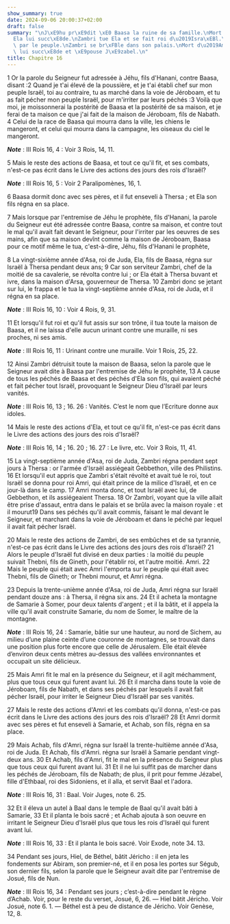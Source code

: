 ```yaml
---
show_summary: true
date: 2024-09-06 20:00:37+02:00
draft: false
summary: "\nJ\xE9hu pr\xE9dit \xE0 Baasa la ruine de sa famille.\nMort de Baasa.\n\
  Ela lui succ\xE8de.\nZambri tue Ela et se fait roi d\u2019Isra\xEBl.\nAmri est choisi\
  \ par le peuple.\nZambri se br\xFBle dans son palais.\nMort d\u2019Amri : Achab\
  \ lui succ\xE8de et \xE9pouse J\xE9zabel.\n"
title: Chapitre 16
---
```





1 Or la parole du Seigneur fut adressée à Jéhu, fils d'Hanani, contre Baasa, disant :2 Quand je t'ai élevé de la poussière, et je t'ai établi chef sur mon peuple Israël, toi au contraire, tu as marché dans la voie de Jéroboam, et tu as fait pécher mon peuple Israël, pour m'irriter par leurs péchés :3 Voilà que moi, je moissonnerai la postérité de Baasa et la postérité de sa maison, et je ferai de ta maison ce que j'ai fait de la maison de Jéroboam, fils de Nabath. 4 Celui de la race de Baasa qui mourra dans la ville, les chiens le mangeront, et celui qui mourra dans la campagne, les oiseaux du ciel le mangeront.

***Note*** :  III Rois 16, 4 : Voir 3 Rois, 14, 11.


5 Mais le reste des actions de Baasa, et tout ce qu'il fit, et ses combats, n'est-ce pas écrit dans le Livre des actions des jours des rois d'Israël?

***Note*** :  III Rois 16, 5 : Voir 2 Paralipomènes, 16, 1.

6 Baasa dormit donc avec ses pères, et il fut enseveli à Thersa ; et Ela son fils régna en sa place.


7 Mais lorsque par l'entremise de Jéhu le prophète, fils d'Hanani, la parole du Seigneur eut été adressée contre Baasa, contre sa maison, et contre tout le mal qu'il avait fait devant le Seigneur, pour l'irriter par les oeuvres de ses mains, afin que sa maison devînt comme la maison de Jéroboam, Baasa pour ce motif même le tua, c'est-à-dire, Jéhu, fils d'Hanani le prophète,


8 La vingt-sixième année d'Asa, roi de Juda, Ela, fils de Baasa, régna sur Israël à Thersa pendant deux ans; 9 Car son serviteur Zambri, chef de la moitié de sa cavalerie, se révolta contre lui ; or Ela était à Thersa buvant et ivre, dans la maison d'Arsa, gouverneur de Thersa. 10 Zambri donc se jetant sur lui, le frappa et le tua la vingt-septième année d'Asa, roi de Juda, et il régna en sa place.

***Note*** :  III Rois 16, 10 : Voir 4 Rois, 9, 31.

11 Et lorsqu'il fut roi et qu'il fut assis sur son trône, il tua toute la maison de Baasa, et il ne laissa d'elle aucun urinant contre une muraille, ni ses proches, ni ses amis.

***Note*** :  III Rois 16, 11 : Urinant contre une muraille. Voir 1 Rois, 25, 22.

12 Ainsi Zambri détruisit toute la maison de Baasa, selon la parole que le Seigneur avait dite à Baasa par l'entremise de Jéhu le prophète, 13 A cause de tous les péchés de Baasa et des péchés d'Ela son fils, qui avaient péché et fait pécher tout Israël, provoquant le Seigneur Dieu d'Israël par leurs vanités.

***Note*** :  III Rois 16, 13 ; 16. 26 : Vanités. C’est le nom que l’Ecriture donne aux idoles.


14 Mais le reste des actions d'Ela, et tout ce qu'il fit, n'est-ce pas écrit dans le Livre des actions des jours des rois d'Israël?

***Note*** :  III Rois 16, 14 ; 16. 20 ; 16. 27 : Le livre, etc. Voir 3 Rois, 11, 41.


15 La vingt-septième année d'Asa, roi de Juda, Zambri régna pendant sept jours à Thersa : or l'armée d'Israël assiégeait Gebbethon, ville des Philistins. 16 Et lorsqu'il eut appris que Zambri s'était révolté et avait tué le roi, tout Israël se donna pour roi Amri, qui était prince de la milice d'Israël, et en ce jour-là dans le camp. 17 Amri monta donc, et tout Israël avec lui, de Gebbethon, et ils assiégeaient Thersa. 18 Or Zambri, voyant que la ville allait être prise d'assaut, entra dans le palais et se brûla avec la maison royale : et il mourut19 Dans ses péchés qu'il avait commis, faisant le mal devant le Seigneur, et marchant dans la voie de Jéroboam et dans le péché par lequel il avait fait pécher Israël.


20 Mais le reste des actions de Zambri, de ses embûches et de sa tyrannie, n'est-ce pas écrit dans le Livre des actions des jours des rois d'Israël? 21 Alors le peuple d'Israël fut divisé en deux parties : la moitié du peuple suivait Thebni, fils de Gineth, pour l'établir roi, et l'autre moitié. Amri. 22 Mais le peuple qui était avec Amri l'emporta sur le peuple qui était avec Thebni, fils de Gineth; or Thebni mourut, et Amri régna.


23 Depuis la trente-unième année d'Asa, roi de Juda, Amri régna sur Israël pendant douze ans : à Thersa, il régna six ans. 24 Et il acheta la montagne de Samarie à Somer, pour deux talents d'argent ; et il la bâtit, et il appela la ville qu'il avait construite Samarie, du nom de Somer, le maître de la montagne.

***Note*** :  III Rois 16, 24 : Samarie, bâtie sur une hauteur, au nord de Sichem, au milieu d’une plaine ceinte d’une couronne de montagnes, se trouvait dans une position plus forte encore que celle de Jérusalem. Elle était élevée d’environ deux cents mètres au-dessus des vallées environnantes et occupait un site délicieux.

25 Mais Amri fit le mal en la présence du Seigneur, et il agit méchamment, plus que tous ceux qui furent avant lui. 26 Et il marcha dans toute la voie de Jéroboam, fils de Nabath, et dans ses péchés par lesquels il avait fait pécher Israël, pour irriter le Seigneur Dieu d'Israël par ses vanités.


27 Mais le reste des actions d'Amri et les combats qu'il donna, n'est-ce pas écrit dans le Livre des actions des jours des rois d'Israël? 28 Et Amri dormit avec ses pères et fut enseveli à Samarie, et Achab, son fils, régna en sa place.


29 Mais Achab, fils d'Amri, régna sur Israël la trente-huitième année d'Asa, roi de Juda. Et Achab, fils d'Amri. régna sur Israël à Samarie pendant vingt-deux ans. 30 Et Achab, fils d'Amri, fit le mal en la présence du Seigneur plus que tous ceux qui furent avant lui. 31 Et il ne lui suffit pas de marcher dans les péchés de Jéroboam, fils de Nabath; de plus, il prit pour femme Jézabel, fille d'Ethbaal, roi des Sidoniens, et il alla, et servit Baal et l'adora.

***Note*** :  III Rois 16, 31 : Baal. Voir Juges, note 6. 25.

32 Et il éleva un autel à Baal dans le temple de Baal qu'il avait bâti à Samarie, 33 Et il planta le bois sacré ; et Achab ajouta à son oeuvre en irritant le Seigneur Dieu d'Israël plus que tous les rois d'Israël qui furent avant lui.

***Note*** :  III Rois 16, 33 : Et il planta le bois sacré. Voir Exode, note 34. 13.


34 Pendant ses jours, Hiel, de Béthel, bâtit Jéricho : il en jeta les fondements sur Abiram, son premier-né, et il en posa les portes sur Ségub, son dernier fils, selon la parole que le Seigneur avait dite par l'entremise de Josué, fils de Nun.

***Note*** :  III Rois 16, 34 : Pendant ses jours ; c’est-à-dire pendant le règne d’Achab. Voir, pour le reste du verset, Josué, 6, 26. ― Hiel bâtit Jéricho. Voir Josué, note 6. 1. ― Béthel est à peu de distance de Jéricho. Voir Genèse, 12, 8.

